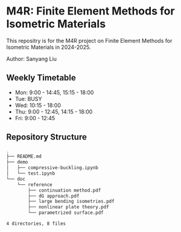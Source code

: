 # M4R: Finite Element Methods for Isometric Materials

This repositry is for the M4R project on Finite Element Methods for Isometric Materials in 2024-2025.

Author: Sanyang Liu
## Weekly Timetable
- Mon: 9:00 - 14:45, 15:15 - 18:00
- Tue: BUSY
- Wed: 10:15 - 18:00
- Thu: 9:00 - 12:45, 14:15 - 18:00
- Fri: 9:00 - 12:45

## Repository Structure
```bash
.
├── README.md
├── demo
│   ├── compressive-buckling.ipynb
│   └── test.ipynb
└── doc
    └── reference
        ├── continuation method.pdf
        ├── dG approach.pdf
        ├── large bending isometries.pdf
        ├── nonlinear plate theory.pdf
        └── parametrized surface.pdf

4 directories, 8 files
```
